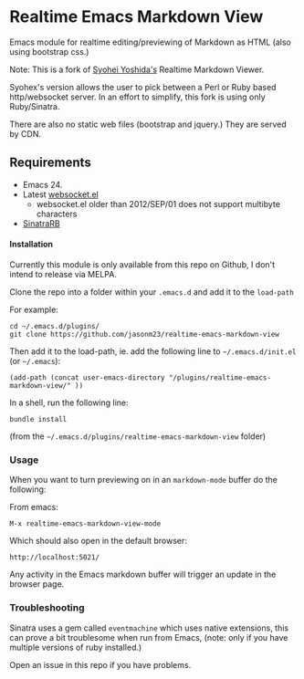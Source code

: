 # Realtime Emacs Markdown View

Emacs module for realtime editing/previewing of Markdown as HTML (also
using bootstrap css.)

Note: This is a fork of [Syohei Yoshida's](https://github.com/syohex)
Realtime Markdown Viewer.

Syohex's version allows the user to pick between a Perl or Ruby
based http/websocket server. In an effort to simplify, this fork is
using only Ruby/Sinatra.

There are also no static web files (bootstrap and jquery.) They are
served by CDN.

## Requirements

* Emacs 24.
* Latest [websocket.el](https://github.com/ahyatt/emacs-websocket)
    - websocket.el older than 2012/SEP/01 does not support multibyte characters
* [SinatraRB](http://www.sinatrarb.com/)

#### Installation

Currently this module is only available from this repo on Github, I
don't intend to release via MELPA.

Clone the repo into a folder within your `.emacs.d` and add it to the `load-path`

For example:

    cd ~/.emacs.d/plugins/
    git clone https://github.com/jasonm23/realtime-emacs-markdown-view

Then add it to the load-path, ie. add the following line to `~/.emacs.d/init.el` (or `~/.emacs`):

    (add-path (concat user-emacs-directory "/plugins/realtime-emacs-markdown-view/" ))

In a shell, run the following line:

    bundle install

(from the `~/.emacs.d/plugins/realtime-emacs-markdown-view` folder)

### Usage

When you want to turn previewing on in an `markdown-mode` buffer do
the following:

From emacs:

    M-x realtime-emacs-markdown-view-mode

Which should also open in the default browser:

    http://localhost:5021/

Any activity in the Emacs markdown buffer will trigger an update in
the browser page.

### Troubleshooting

Sinatra uses a gem called `eventmachine` which uses native extensions,
this can prove a bit troublesome when run from Emacs, (note: only if
you have multiple versions of ruby installed.)

Open an issue in this repo if you have problems.

